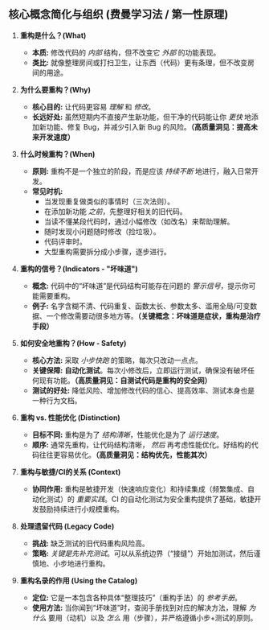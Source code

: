 
## 核心概念简化与组织 (费曼学习法 / 第一性原理)

1. **重构是什么？(What)**
    * **本质:** 修改代码的 *内部* 结构，但不改变它 *外部* 的功能表现。
    * **类比:** 就像整理房间或打扫卫生，让东西（代码）更有条理，但不改变房间的用途。

2. **为什么要重构？(Why)**
    * **核心目的:** 让代码更容易 *理解* 和 *修改*。
    * **长远好处:** 虽然短期内不直接产生新功能，但干净的代码能让你 *更快* 地添加新功能、修复 Bug，并减少引入新 Bug 的风险。**（高质量洞见：提高未来开发速度）**

3. **什么时候重构？(When)**
    * **原则:** 重构不是一个独立的阶段，而是应该 *持续不断* 地进行，融入日常开发。
    * **常见时机:**
        * 当发现重复做类似的事情时（三次法则）。
        * 在添加新功能 *之前*，先整理好相关的旧代码。
        * 当读不懂某段代码时，通过小幅修改（如改名）来帮助理解。
        * 随时发现小问题随时修改（捡垃圾）。
        * 代码评审时。
        * 大型重构需要拆分成小步骤，逐步进行。

4. **重构的信号？(Indicators - "坏味道")**
    * **概念:** 代码中的“坏味道”是代码结构可能存在问题的 *警示信号*，提示你可能需要重构。
    * **例子:** 名字含糊不清、代码重复、函数太长、参数太多、滥用全局/可变数据、一个修改需要动很多地方等。**（关键概念：坏味道是症状，重构是治疗手段）**

5. **如何安全地重构？(How - Safety)**
    * **核心方法:** 采取 *小步快跑* 的策略，每次只改动一点点。
    * **关键保障:** **自动化测试**。每次小修改后，立即运行测试，确保没有破坏任何现有功能。**（高质量洞见：自测试代码是重构的安全网）**
    * **测试的好处:** 降低风险、增加修改代码的信心、提高效率、测试本身也是一种行为文档。

6. **重构 vs. 性能优化 (Distinction)**
    * **目标不同:** 重构是为了 *结构清晰*，性能优化是为了 *运行速度*。
    * **顺序:** 通常先重构，让代码结构清晰， *然后* 再考虑性能优化。好结构的代码往往更容易优化。**（高质量洞见：结构优先，性能其次）**

7. **重构与敏捷/CI的关系 (Context)**
    * **协同作用:** 重构是敏捷开发（快速响应变化）和持续集成（频繁集成、自动化测试）的 *重要实践*。CI 的自动化测试为安全重构提供了基础，敏捷开发鼓励持续进行小规模重构。

8. **处理遗留代码 (Legacy Code)**
    * **挑战:** 缺乏测试的旧代码重构风险高。
    * **策略:** *关键是先补充测试*。可以从系统边界（“接缝”）开始加测试，然后谨慎地、小步地进行重构。

9. **重构名录的作用 (Using the Catalog)**
    * **定位:** 它是一本包含各种具体“整理技巧”（重构手法）的 *参考手册*。
    * **使用方法:** 当你闻到“坏味道”时，查阅手册找到对应的解决方法，理解 *为什么* 要用（动机）以及 *怎么* 用（步骤），并严格遵循小步+测试的原则。
